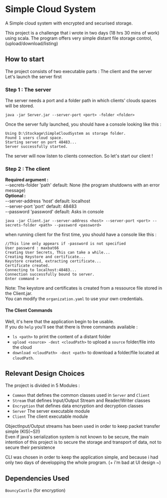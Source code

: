 # Simple Cloud System
A Simple cloud system with encrypted and securised storage.

This project is a challenge that i wrote in two days (18 hrs 30 mins of work) using scala.
The program offers very simple distant file storage control, (upload/download/listing)
## How to start
The project consists of two executable parts : The client and the server  
Let's launch the server first
### Step 1 : The server
The server needs a port and a folder path in which clients' clouds spaces will be stored.
```
java -jar Server.jar --server-port <port> -folder <folder>
```
Once the server fully launched, you should have a console looking like this :
```
Using D:\Stockage\SimpleCloudSystem as storage folder.
Found 1 users cloud space.
Starting server on port 48483...
Server successfully started.
```
The server will now listen to clients connection. So let's start our client !
### Step 2 : The client
__Required argument :__  
 --secrets-folder 'path' default: None (the program shutdowns with an error message)  
__Optional :__  
 --server-address 'host' default: localhost  
 --server-port 'port' default: 48483   
 --password 'password' default: Asks in console  
```
java -jar Client.jar --server-address <host> --server-port <port> --secrets-folder <path> --password <password>
```
when running client for the first time, you should have a console like this :  
```
//This line only appears if -password is not specified
User password : maxbat66
Creating User Secrets, This can take a while...
Creating Keystore and certificate...
Keystore created, extracting certificate...
Certificate created.
Connecting to localhost:48483...
Connection successfully bound to server.
Enter command >
```
Note: The keystore and certificates is created from a ressource file stored in the Client.jar.  
You can modify the `organization.yaml` to use your own credentials.
#### The Client Commands
Well, it's here that the application begin to be usable.  
If you do `help` you'll see that there is three commands available : 
- `ls <path>` to print the content of a distant folder 
- `upload <source> -dest <cloudPath>` to upload a `source` folder/file into the cloud
- `download <cloudPath> -dest <path>` to download a folder/file located at `cloudPath`.

## Relevant Design Choices 
The project is divided in 5 Modules : 
* `Common` that defines the common classes used in `Server` and `Client`
* `Stream` that defines Input/Output Stream and Reader/Writer classes
* `Encryption` that defines data encryption and decryption classes
* `Server` The server executable module
* `Client` The client executable module

ObjectInput/Output streams has been used in order to keep packet transfer simple (KIS(~S)!)  
Even if java's serialization system is not known to be secure, the main intention of this project is to secure the storage and transport of data, not to secure their persistence 
  
CLI was chosen in order to keep the application simple, and because i had only two days of developping the whole program. (+ i'm bad at UI design ~)

## Dependencies Used 
`BouncyCastle` (for encryption)

